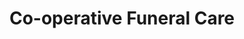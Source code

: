 ---
title: "Co-operative Funeral Care"
url: /brighton-and-hove/co-operative-funeral-care/
shop: funeral directors
---